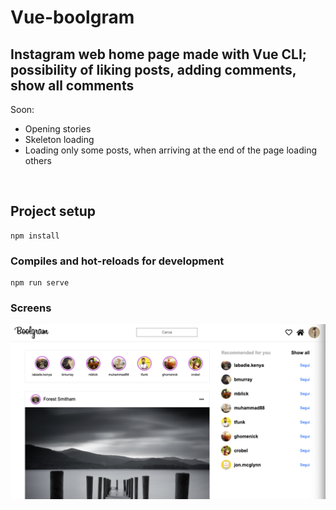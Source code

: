 # Vue-boolgram

## Instagram web home page made with Vue CLI; possibility of liking posts, adding comments, show all comments
Soon:
- Opening stories
- Skeleton loading
- Loading only some posts, when arriving at the end of the page loading others

<br>

## Project setup
```
npm install
```

### Compiles and hot-reloads for development
```
npm run serve
```

### Screens
<img src="./src/assets/images/Boolgram.png" />